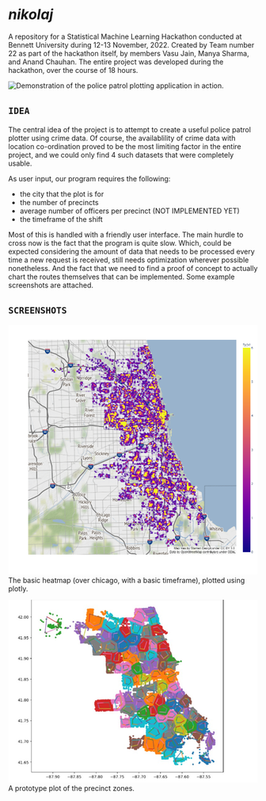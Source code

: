# *nikolaj*

A repository for a Statistical Machine Learning Hackathon conducted at Bennett University during 12-13 November, 2022. Created by Team number 22 as part of the hackathon itself, by members Vasu Jain, Manya Sharma, and Anand Chauhan. The entire project was developed during the hackathon, over the course of 18 hours.

![Demonstration of the police patrol plotting application in action.](assets/nikolaj.gif)

## `IDEA`

The central idea of the project is to attempt to create a useful police patrol plotter using crime data. Of course, the availablility of crime data with location co-ordination proved to be the most limiting factor in the entire project, and we could only find 4 such datasets that were completely usable.

As user input, our program requires the following:

- the city that the plot is for
- the number of precincts
- average number of officers per precinct (NOT IMPLEMENTED YET)
- the timeframe of the shift

Most of this is handled with a friendly user interface. The main hurdle to cross now is the fact that the program is quite slow. Which, could be expected considering the amount of data that needs to be processed every time a new request is received, still needs optimization wherever possible nonetheless. And the fact that we need to find a proof of concept to actually chart the routes themselves that can be implemented. Some example screenshots are attached.

## `SCREENSHOTS`

![The basic heatmap (over chicago, with a basic timeframe), plotted using plotly.](assets/heatmap.png)
The basic heatmap (over chicago, with a basic timeframe), plotted using plotly.

![A prototype plot of the precinct zones.](assets/prototypeplot.jpg)
A prototype plot of the precinct zones.
